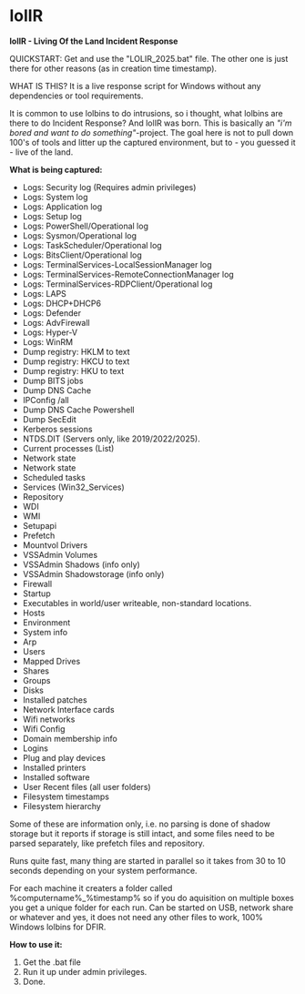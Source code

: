 # lolIR
**lolIR - Living Of the Land Incident Response**

QUICKSTART: Get and use the "LOLIR_2025.bat" file. The other one is just there for other reasons (as in creation time timestamp).

WHAT IS THIS? It is a live response script for Windows without any dependencies or tool requirements.

It is common to use lolbins to do intrusions, so i thought, what lolbins are there to do Incident Response?
And lolIR was born. This is basically an *"i'm bored and want to do something"*-project. The goal here is not
to pull down 100's of tools and litter up the captured environment, but to - you guessed it - live of the land.

**What is being captured:**

* Logs: Security log (Requires admin privileges)
* Logs: System log
* Logs: Application log
* Logs: Setup log
* Logs: PowerShell/Operational log
* Logs: Sysmon/Operational log
* Logs: TaskScheduler/Operational log
* Logs: BitsClient/Operational log 
* Logs: TerminalServices-LocalSessionManager log 
* Logs: TerminalServices-RemoteConnectionManager log 
* Logs: TerminalServices-RDPClient/Operational log 
* Logs: LAPS
* Logs: DHCP+DHCP6
* Logs: Defender
* Logs: AdvFirewall
* Logs: Hyper-V
* Logs: WinRM
* Dump registry: HKLM to text
* Dump registry: HKCU to text
* Dump registry: HKU to text
* Dump BITS jobs
* Dump DNS Cache
* IPConfig /all
* Dump DNS Cache Powershell
* Dump SecEdit
* Kerberos sessions
* NTDS.DIT (Servers only, like 2019/2022/2025).
* Current processes (List)
* Network state
* Network state
* Scheduled tasks
* Services (Win32_Services)
* Repository
* WDI
* WMI
* Setupapi
* Prefetch
* Mountvol Drivers
* VSSAdmin Volumes
* VSSAdmin Shadows (info only)
* VSSAdmin Shadowstorage (info only)
* Firewall
* Startup
* Executables in world/user writeable, non-standard locations.
* Hosts
* Environment
* System info
* Arp
* Users
* Mapped Drives
* Shares
* Groups
* Disks
* Installed patches
* Network Interface cards
* Wifi networks
* Wifi Config
* Domain membership info
* Logins
* Plug and play devices
* Installed printers
* Installed software
* User Recent files (all user folders)
* Filesystem timestamps
* Filesystem hierarchy

Some of these are information only, i.e. no parsing is done of shadow storage but it reports if storage is still intact, and some files need to be parsed separately, like prefetch files and repository.

Runs quite fast, many thing are started in parallel so it takes from 30 to 10 seconds depending on your system performance.

For each machine it creaters a folder called %computername%_%timestamp% so if you do aquisition on multiple boxes you get a unique folder for each run. Can be started on USB, network share or whatever and yes, it does not need any other files to work, 100% Windows lolbins for DFIR.

**How to use it:**

1. Get the .bat file
2. Run it up under admin privileges.
3. Done.

